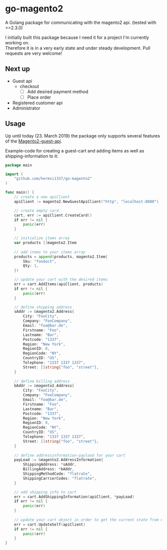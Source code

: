 # go-magento2
A Golang package for communicating with the magento2 api. (tested with >=2.3.0)
   
I initially built this package because I need it for a project I'm currently working on.   
Therefore it is in a very early state and under steady development. Pull requests are very welcome!

## Next up
* Guest api
  * checkout
    - [ ] Add desired payment method
    - [ ] Place order
* Registered customer api
* Administrator

## Usage
Up until today (23. March 2019) the package only supports several features of the [Magento2-guest-api](https://devdocs.magento.com/redoc/2.3/guest-rest-api.html).   

Example-code for creating a guest-cart and adding items as well as shipping-information to it:
```go
package main

import (
	"github.com/hermsi1337/go-magento2"
)

func main() {
	// create a new apiClient
	apiClient := magento2.NewGuestApiClient("http", "localhost:8080")

	// create empty card
	cart, err := apiClient.CreateCard()
	if err != nil {
		panic(err)
	}

	// initialize items array
	var products []magento2.Item
	
	// add items to your items array
	products = append(products, magento2.Item{
		Sku: "fooduct",
		Qty: 1,
	})

	// update your cart with the desired items
	err = cart.AddItems(apiClient, products)
	if err != nil {
		panic(err)
	}

	// define shipping address
	sAddr := &magento2.Address{
		City: "FooCity",
		Company: "FooCompany",
		Email: "foo@bar.de",
		Firstname: "Foo",
		Lastname: "Bar",
		Postcode: "1337",
		Region: "New York",
		RegionID: 0,
		RegionCode: "NY",
		CountryID: "US",
		Telephone: "1337 1337 1337",
		Street: []string{"foo", "street"},
	}
	
	// define billing address
	bAddr := &magento2.Address{
		City: "FooCity",
		Company: "FooCompany",
		Email: "foo@bar.de",
		Firstname: "Foo",
		Lastname: "Bar",
		Postcode: "1337",
		Region: "New York",
		RegionID: 0,
		RegionCode: "NY",
		CountryID: "US",
		Telephone: "1337 1337 1337",
		Street: []string{"foo", "street"},
	}
	
	// define addressinformation-payload for your cart
	payLoad := &magento2.AddressInformation{
		ShippingAddress: *sAddr,
		BillingAddress: *bAddr,
		ShippingMethodCode: "flatrate",
		ShippingCarrierCodes: "flatrate",
	}

	// add shipping info to cart
	err = cart.AddShippingInformation(apiClient, *payLoad)
	if err != nil {
		panic(err)
	}
	
	// update your cart object in order to get the current state from magento2 api
	err = cart.UpdateSelf(apiClient)
	if err != nil {
		panic(err)
	}
}
```
